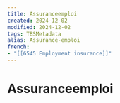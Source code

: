 ```yaml
---
title: Assuranceemploi
created: 2024-12-02
modified: 2024-12-02
tags: TBSMetadata
alias: Assurance-emploi
french:
- "[[6545 Employment insurance]]"
---
```

# Assuranceemploi
